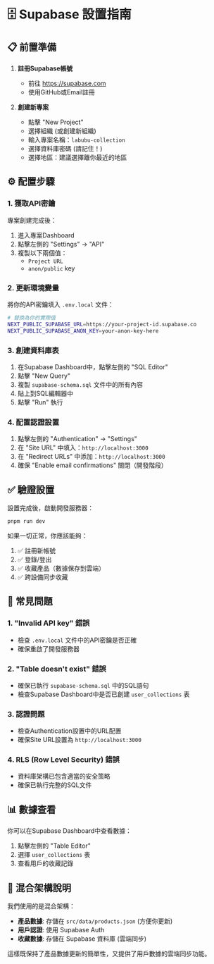 # 🗄️ Supabase 設置指南

## 📋 前置準備

1. **註冊Supabase帳號**
   - 前往 https://supabase.com
   - 使用GitHub或Email註冊

2. **創建新專案**
   - 點擊 "New Project"
   - 選擇組織 (或創建新組織)
   - 輸入專案名稱：`labubu-collection`
   - 選擇資料庫密碼 (請記住！)
   - 選擇地區：建議選擇離你最近的地區

## ⚙️ 配置步驟

### 1. 獲取API密鑰

專案創建完成後：
1. 進入專案Dashboard
2. 點擊左側的 "Settings" → "API"
3. 複製以下兩個值：
   - `Project URL`
   - `anon/public` key

### 2. 更新環境變量

將你的API密鑰填入 `.env.local` 文件：

```bash
# 替換為你的實際值
NEXT_PUBLIC_SUPABASE_URL=https://your-project-id.supabase.co
NEXT_PUBLIC_SUPABASE_ANON_KEY=your-anon-key-here
```

### 3. 創建資料庫表

1. 在Supabase Dashboard中，點擊左側的 "SQL Editor"
2. 點擊 "New Query"
3. 複製 `supabase-schema.sql` 文件中的所有內容
4. 貼上到SQL編輯器中
5. 點擊 "Run" 執行

### 4. 配置認證設置

1. 點擊左側的 "Authentication" → "Settings"
2. 在 "Site URL" 中填入：`http://localhost:3000`
3. 在 "Redirect URLs" 中添加：`http://localhost:3000`
4. 確保 "Enable email confirmations" 關閉（開發階段）

## ✅ 驗證設置

設置完成後，啟動開發服務器：

```bash
pnpm run dev
```

如果一切正常，你應該能夠：
1. ✅ 註冊新帳號
2. ✅ 登錄/登出
3. ✅ 收藏產品（數據保存到雲端）
4. ✅ 跨設備同步收藏

## 🚨 常見問題

### 1. "Invalid API key" 錯誤
- 檢查 `.env.local` 文件中的API密鑰是否正確
- 確保重啟了開發服務器

### 2. "Table doesn't exist" 錯誤
- 確保已執行 `supabase-schema.sql` 中的SQL語句
- 檢查Supabase Dashboard中是否已創建 `user_collections` 表

### 3. 認證問題
- 檢查Authentication設置中的URL配置
- 確保Site URL設置為 `http://localhost:3000`

### 4. RLS (Row Level Security) 錯誤
- 資料庫架構已包含適當的安全策略
- 確保已執行完整的SQL文件

## 📊 數據查看

你可以在Supabase Dashboard中查看數據：
1. 點擊左側的 "Table Editor"
2. 選擇 `user_collections` 表
3. 查看用戶的收藏記錄

## 🎯 混合架構說明

我們使用的是混合架構：
- **產品數據**: 存儲在 `src/data/products.json` (方便你更新)
- **用戶認證**: 使用 Supabase Auth
- **收藏數據**: 存儲在 Supabase 資料庫 (雲端同步)

這樣既保持了產品數據更新的簡單性，又提供了用戶數據的雲端同步功能。